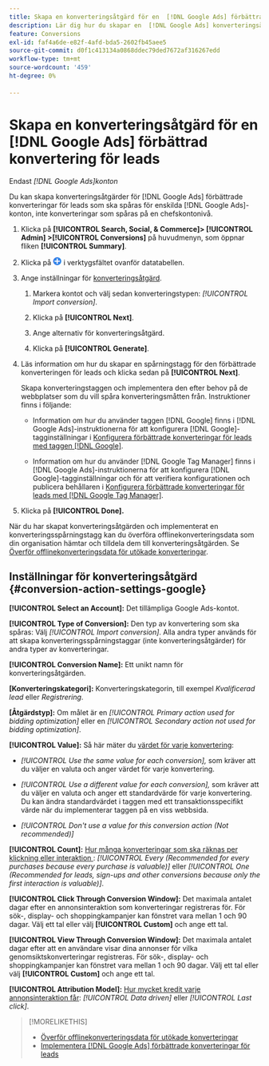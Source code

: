 ```yaml
---
title: Skapa en konverteringsåtgärd för en  [!DNL Google Ads] förbättrad konvertering för leads
description: Lär dig hur du skapar en  [!DNL Google Ads] konverteringsåtgärd för en förbättrad konvertering av leads.
feature: Conversions
exl-id: faf4a6de-e82f-4afd-bda5-2602fb45aee5
source-git-commit: d0f1c413134a0868ddec79ded7672af316267edd
workflow-type: tm+mt
source-wordcount: '459'
ht-degree: 0%

---
```


# Skapa en konverteringsåtgärd för en [!DNL Google Ads] förbättrad konvertering för leads

Endast *[!DNL Google Ads]konton*

Du kan skapa konverteringsåtgärder för [!DNL Google Ads] förbättrade konverteringar för leads som ska spåras för enskilda [!DNL Google Ads]-konton, inte konverteringar som spåras på en chefskontonivå.

1. Klicka på **[!UICONTROL Search, Social, & Commerce]> [!UICONTROL Admin] >[!UICONTROL Conversions]** på huvudmenyn, som öppnar fliken **[!UICONTROL Summary]**.

1. Klicka på ![Skapa](/help/search-social-commerce/assets/add.png "Skapa") i verktygsfältet ovanför datatabellen.

1. Ange inställningar för [konverteringsåtgärd](#conversion-action-settings-google).

   1. Markera kontot och välj sedan konverteringstypen: *[!UICONTROL Import conversion]*.

   1. Klicka på **[!UICONTROL Next]**.

   1. Ange alternativ för konverteringsåtgärd.

   1. Klicka på **[!UICONTROL Generate]**.

1. Läs information om hur du skapar en spårningstagg för den förbättrade konverteringen för leads och klicka sedan på **[!UICONTROL Next]**.

   Skapa konverteringstaggen och implementera den efter behov på de webbplatser som du vill spåra konverteringsmåtten från. Instruktioner finns i följande:

   * Information om hur du använder taggen [!DNL Google] finns i [!DNL Google Ads]-instruktionerna för att konfigurera [!DNL Google]-tagginställningar i [Konfigurera förbättrade konverteringar för leads med taggen  [!DNL Google] &#x200B;](https://support.google.com/google-ads/answer/11347292).

   * Information om hur du använder [!DNL Google Tag Manager] finns i [!DNL Google Ads]-instruktionerna för att konfigurera [!DNL Google]-tagginställningar och för att verifiera konfigurationen och publicera behållaren i [Konfigurera förbättrade konverteringar för leads med [!DNL Google Tag Manager]](https://support.google.com/google-ads/answer/11021502?#configure).

1. Klicka på **[!UICONTROL Done].**

När du har skapat konverteringsåtgärden och implementerat en konverteringsspårningstagg kan du överföra offlinekonverteringsdata som din organisation hämtar och tilldela dem till konverteringsåtgärden. Se [Överför offlinekonverteringsdata för utökade konverteringar](/help/search-social-commerce/admin/conversion-metrics/upload-data-offline-conversions.md).

## Inställningar för konverteringsåtgärd {#conversion-action-settings-google}

**[!UICONTROL Select an Account]:** Det tillämpliga Google Ads-kontot.

**[!UICONTROL Type of Conversion]:** Den typ av konvertering som ska spåras: Välj *[!UICONTROL Import conversion]*. Alla andra typer används för att skapa konverteringsspårningstaggar (inte konverteringsåtgärder) för andra typer av konverteringar.

**[!UICONTROL Conversion Name]:** Ett unikt namn för konverteringsåtgärden.

**\[Konverteringskategori\]:** Konverteringskategorin, till exempel *Kvalificerad lead* eller *Registrering*.

**\[Åtgärdstyp\]:** Om målet är en *[!UICONTROL Primary action used for bidding optimization]* eller en *[!UICONTROL Secondary action not used for bidding optimization]*.

**[!UICONTROL Value]:** Så här mäter du [värdet för varje konvertering](https://support.google.com/google-ads/answer/13064207):

* *[!UICONTROL Use the same value for each conversion],* som kräver att du väljer en valuta och anger värdet för varje konvertering.

* *[!UICONTROL Use a different value for each conversion],* som kräver att du väljer en valuta och anger ett standardvärde för varje konvertering. Du kan ändra standardvärdet i taggen med ett transaktionsspecifikt värde när du implementerar taggen på en viss webbsida.

* *[!UICONTROL Don't use a value for this conversion action (Not recommended)]*

**[!UICONTROL Count]:** [Hur många konverteringar som ska räknas per klickning eller interaktion &#x200B;](https://support.google.com/google-ads/answer/3438531): *[!UICONTROL Every (Recommended for every purchases because every purchase is valuable)]* eller *[!UICONTROL One (Recommended for leads, sign-ups and other conversions because only the first interaction is valuable)]*.

**[!UICONTROL Click Through Conversion Window]:** Det maximala antalet dagar efter en annonsinteraktion som konverteringar registreras för. För sök-, display- och shoppingkampanjer kan fönstret vara mellan 1 och 90 dagar. Välj ett tal eller välj **[!UICONTROL Custom]** och ange ett tal.

**[!UICONTROL View Through Conversion Window]:** Det maximala antalet dagar efter att en användare visar dina annonser för vilka genomsiktskonverteringar registreras. För sök-, display- och shoppingkampanjer kan fönstret vara mellan 1 och 90 dagar. Välj ett tal eller välj **[!UICONTROL Custom]** och ange ett tal.

**[!UICONTROL Attribution Model]:** [Hur mycket kredit varje annonsinteraktion får](https://support.google.com/google-ads/answer/6259715?sjid=8211249329930775138): *[!UICONTROL Data driven]* eller *[!UICONTROL Last click]*.

>[!MORELIKETHIS]
>
>* [Överför offlinekonverteringsdata för utökade konverteringar](/help/search-social-commerce/admin/conversion-metrics/upload-data-offline-conversions.md)
>* [Implementera [!DNL Google Ads] förbättrade konverteringar för leads](/help/search-social-commerce/campaign-management/special-workflows/google-enhanced-conversions-leads.md)
